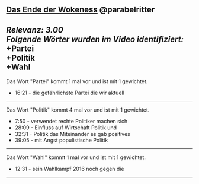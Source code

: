 [**Das Ende der Wokeness**](https://youtu.be/xh6QXe8vQCQ?feature=shared)
@parabelritter
---
*Relevanz: **3.00***<br>
*Folgende Wörter wurden im Video identifiziert:*<br>
+Partei<br>
+Politik<br>
+Wahl<br>
---
Das Wort "Partei" kommt 1 mal vor und ist mit 1 gewichtet.
+ 16:21 - die gefährlichste Partei die wir aktuell <br>
---
Das Wort "Politik" kommt 4 mal vor und ist mit 1 gewichtet.
+ 7:50 - verwendet rechte Politiker machen sich <br>
+ 28:09 - Einfluss auf Wirtschaft Politik und <br>
+ 32:31 - Politik das Miteinander es gab positives <br>
+ 39:05 - mit Angst populistische Politik <br>
---
Das Wort "Wahl" kommt 1 mal vor und ist mit 1 gewichtet.
+ 12:31 - sein Wahlkampf 2016 noch gegen die <br>
---
